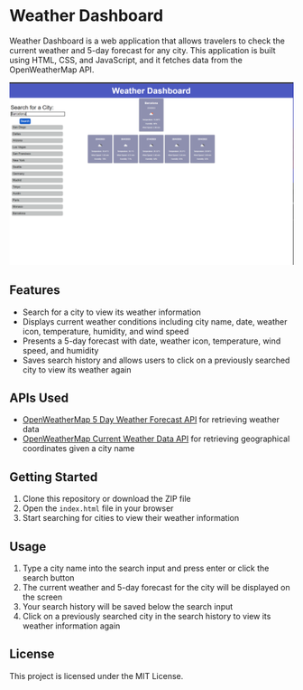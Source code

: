 # Weather Dashboard

Weather Dashboard is a web application that allows travelers to check the current weather and 5-day forecast for any city. This application is built using HTML, CSS, and JavaScript, and it fetches data from the OpenWeatherMap API.

![Weather Dashboard Screenshot](./screenshot.png)

## Features

- Search for a city to view its weather information
- Displays current weather conditions including city name, date, weather icon, temperature, humidity, and wind speed
- Presents a 5-day forecast with date, weather icon, temperature, wind speed, and humidity
- Saves search history and allows users to click on a previously searched city to view its weather again

## APIs Used

- [OpenWeatherMap 5 Day Weather Forecast API](https://openweathermap.org/forecast5) for retrieving weather data
- [OpenWeatherMap Current Weather Data API](https://openweathermap.org/current) for retrieving geographical coordinates given a city name

## Getting Started

1. Clone this repository or download the ZIP file
2. Open the `index.html` file in your browser
3. Start searching for cities to view their weather information

## Usage

1. Type a city name into the search input and press enter or click the search button
2. The current weather and 5-day forecast for the city will be displayed on the screen
3. Your search history will be saved below the search input
4. Click on a previously searched city in the search history to view its weather information again

## License

This project is licensed under the MIT License.
